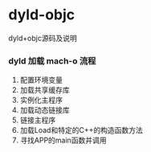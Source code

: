 # dyld-objc
dyld+objc源码及说明

### dyld 加载 mach-o 流程

1. 配置环境变量
2. 加载共享缓存库
3. 实例化主程序
4. 加载动态链接库
5. 链接主程序
6. 加载Load和特定的C++的构造函数方法
7. 寻找APP的main函数并调用
